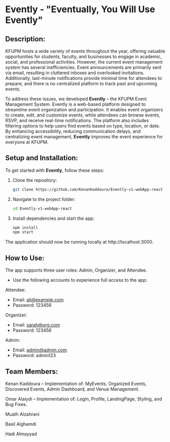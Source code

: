 # Evently - "Eventually, You Will Use Evently"

## Description:
KFUPM hosts a wide variety of events throughout the year, offering valuable opportunities for students, faculty, and businesses to engage in academic, social, and professional activities. However, the current event management system has several inefficiencies. Event announcements are primarily sent via email, resulting in cluttered inboxes and overlooked invitations. Additionally, last-minute notifications provide minimal time for attendees to prepare, and there is no centralized platform to track past and upcoming events.

To address these issues, we developed **Evently** – the KFUPM Event Management System. Evently is a web-based platform designed to streamline event organization and participation. It enables event organizers to create, edit, and customize events, while attendees can browse events, RSVP, and receive real-time notifications. The platform also includes filtering options to help users find events based on type, location, or date. By enhancing accessibility, reducing communication delays, and centralizing event management, **Evently** improves the event experience for everyone at KFUPM.

## Setup and Installation:

To get started with **Evently**, follow these steps:

1. Clone the repository:
   ```bash
   git clone https://github.com/KenanKaddoura/Evently-v1-webApp-react
   
2. Navigate to the project folder:
   ```bash
   cd Evently-v1-webApp-react
   
3. Install dependencies and start the app:
   ```bash
   npm install
   npm start
  The application should now be running locally at http://localhost:3000.


## How to Use:

The app supports three user roles: Admin, Organizer, and Attendee. 
- Use the following accounts to experience full access to the app:

Attendee:
- Email: ali@example.com
- Password: 123456

Organizer:
- Email: sarah@org.com
- Password: 123456

Admin:
- Email: admin@admin.com
- Password: admin123


## Team Members:
Kenan Kaddoura – Implementation of: MyEvents, Organized Events, Discovered Events, Admin Dashboard, and Venue Management.

Omar Alaiydi – Implementation of: Login, Profile, LandingPage, Styling, and Bug Fixes.

Muath Alzahrani

Basil Alghamdi

Hadi Almayyad
